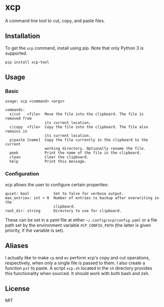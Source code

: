 # xcp
A command line tool to cut, copy, and paste files.

## Installation
To get the `xcp` command, install using pip. Note that only Python 3 is
supported.
```
pip install xcp-tool
```

## Usage
### Basic
```
usage: xcp <command> <args>

commands:
  x|cut   <file>  Move the file into the clipboard. The file is removed from
                  its current location.
  c|copy  <file>  Copy the file into the clipboard. The file also remains in
                  its current location.
  p|paste [name]  Copy the file currently in the clipboard to the current
                  working directory. Optionally rename the file.
  peek            Print the name of the file in the clipboard.
  clean           Clear the clipboard.
  help            Print this message.
```

### Configuration
xcp allows the user to configure certain properties:
```
quiet: bool           Set to false for verbose output.
max_entries: int > 0  Number of entries to backup after overwriting in the
                      clipboard.
root_dir: string      Directory to use for clipboard.
```

These can be set in a yaml file at either `~/.config/xcp/config.yaml` or a file
path set by the environment variable `XCP_CONFIG_PATH` (the latter is given
priority, if the variable is set).

## Aliases
I actually like to make `cp` and `mv` perform xcp's copy and cut operations,
respectively, when only a single file is passed to them. I also create a
function `pst` to paste. A script `xcp.sh` located in the `sh` directory
provides this functionality when sourced. It should work with both bash and
zsh.

## License
MIT
